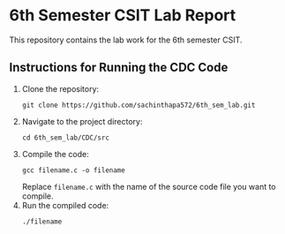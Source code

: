 # 6th Semester CSIT Lab Report

This repository contains the lab work for the 6th semester CSIT.

## Instructions for Running the CDC Code

1. Clone the repository:
   ```
   git clone https://github.com/sachinthapa572/6th_sem_lab.git
   ```
2. Navigate to the project directory:
   ```
   cd 6th_sem_lab/CDC/src
   ```
3. Compile the code:
   ```
   gcc filename.c -o filename
   ```
   Replace `filename.c` with the name of the source code file you want to compile.
4. Run the compiled code:
   ```
   ./filename
   ```

